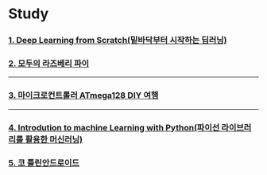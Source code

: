 # Study


### [1. Deep Learning from Scratch(밑바닥부터 시작하는 딥러닝)](https://github.com/BOSOEK/Study/tree/main/Book/Deep_Learning_from_Scratch)    
### [2. 모두의 라즈베리 파이]()

***
### [3. 마이크로컨트롤러 ATmega128 DIY 여행](https://github.com/BOSOEK/Study/tree/main/Book/ATmega128_DIY_travel)

***
### [4. Introdution to machine Learning with Python(파이선 라이브러리를 활용한 머신러닝)](https://github.com/BOSOEK/Study/tree/main/Book/Introduction_to_Machine_learnin_with_python)
### [5. 코 틀린안드로이드]()
